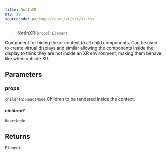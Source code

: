 ```yaml
---
title: NotInXR
nav: 19
sourcecode: packages/react/xr/src/xr.tsx
---
```


> **NotInXR**(`props`): `Element`

Component for hiding the xr context to all child components. Can be used to create virtual displays and similar allowing the components inside the display to think they are not inside an XR environment, making them behave like when outside XR.

## Parameters

### props

`children`: `ReactNode` Children to be rendered inside the context.

#### children?

`ReactNode`

## Returns

`Element`
